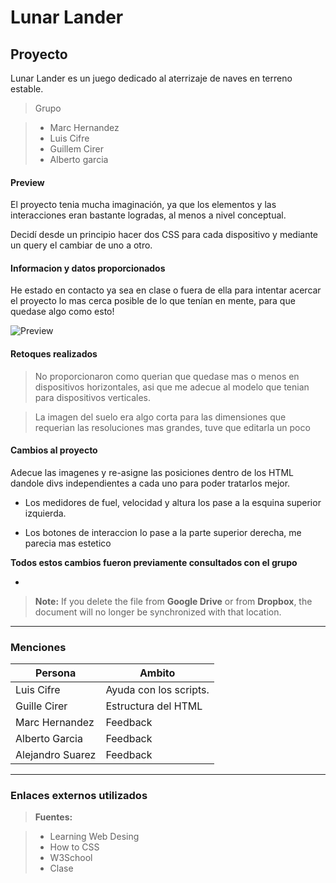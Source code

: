 Lunar Lander
===================


Proyecto
-------------

Lunar Lander es un juego dedicado al aterrizaje de naves en terreno estable.

> Grupo

>- Marc Hernandez
>- Luis Cifre
>- Guillem Cirer
>- Alberto garcia

#### <i class="icon-file"></i> Preview

El proyecto tenia mucha imaginación, ya que los elementos y las interacciones eran bastante logradas, al menos a nivel conceptual.

Decidí desde un principio hacer dos CSS para cada dispositivo y mediante un query el cambiar de uno a otro.

#### <i class="icon-folder-open"></i> Informacion y datos proporcionados

He estado en contacto ya sea en clase o fuera de ella para intentar acercar el proyecto lo mas cerca posible de lo que tenían en mente, para que quedase algo como esto!

![Preview](http://imgur.com/Zc1icdC)

#### <i class="icon-pencil"></i> Retoques realizados

>No proporcionaron como querian que quedase mas o menos en dispositivos horizontales, asi que me adecue al modelo que tenian para dispositivos verticales.

>La imagen del suelo era algo corta para las dimensiones que requerian las resoluciones mas grandes, tuve que editarla un poco

#### <i class="icon-trash"></i> Cambios al proyecto

Adecue las imagenes y re-asigne las posiciones dentro de los HTML dandole divs independientes a cada uno para poder tratarlos mejor.

- Los medidores de fuel, velocidad y altura los pase a la esquina superior izquierda.

- Los botones de interaccion lo pase a la parte superior derecha, me parecia mas estetico

**Todos estos cambios fueron previamente consultados con el grupo**

-

> **Note:** If you delete the file from **Google Drive** or from **Dropbox**, the document will no longer be synchronized with that location.

----------


### Menciones


Persona     | Ambito
-------- | ---
Luis Cifre | Ayuda con los scripts.
Guille Cirer    | Estructura del HTML
Marc Hernandez    | Feedback
Alberto Garcia | Feedback
Alejandro Suarez | Feedback



----------

### Enlaces externos utilizados

> **Fuentes:**

> - Learning Web Desing
> - How to CSS
> - W3School
> - Clase
